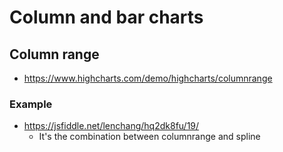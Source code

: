 # Column and bar charts
## Column range
- https://www.highcharts.com/demo/highcharts/columnrange
### Example
- https://jsfiddle.net/lenchang/hq2dk8fu/19/
  - It's the combination between columnrange and spline
